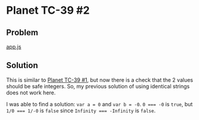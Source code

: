 # Planet TC-39 \#2

## Problem

[app.js](app.js)

## Solution

This is similar to [Planet TC-39 #1](../Planet%20TC-39%20%231/), but now there is a check that the 2 values should be safe integers. So, my previous solution of using identical strings does not work here.

I was able to find a solution: `var a = 0` and `var b = -0`. `0 === -0` is `true`, but `1/0 === 1/-0` is `false` since `Infinity === -Infinity` is `false`.
